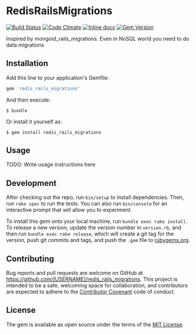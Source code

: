 # RedisRailsMigrations

[![Build Status](https://secure.travis-ci.org/dmitrypol/redis_rails_migrations.svg?branch=master)](https://travis-ci.org/dmitrypol/redis_rails_migrations)
[![Code Climate](https://codeclimate.com/github/dmitrypol/redis_rails_migrations.svg)](https://codeclimate.com/github/dmitrypol/redis_rails_migrations)
[![Inline docs](http://inch-ci.org/github/dmitrypol/redis_rails_migrations.svg?branch=master)](http://inch-ci.org/github/dmitrypol/redis_rails_migrations)
[![Gem Version](https://badge.fury.io/rb/redis_rails_migrations.svg)](http://badge.fury.io/rb/redis_rails_migrations)

Inspired by mongoid_rails_migrations. Even in NoSQL world you need to do data migrations

## Installation

Add this line to your application's Gemfile:

```ruby
gem 'redis_rails_migrations'
```

And then execute:

    $ bundle

Or install it yourself as:

    $ gem install redis_rails_migrations

## Usage

TODO: Write usage instructions here

## Development

After checking out the repo, run `bin/setup` to install dependencies. Then, run `rake spec` to run the tests. You can also run `bin/console` for an interactive prompt that will allow you to experiment.

To install this gem onto your local machine, run `bundle exec rake install`. To release a new version, update the version number in `version.rb`, and then run `bundle exec rake release`, which will create a git tag for the version, push git commits and tags, and push the `.gem` file to [rubygems.org](https://rubygems.org).

## Contributing

Bug reports and pull requests are welcome on GitHub at https://github.com/[USERNAME]/redis_rails_migrations. This project is intended to be a safe, welcoming space for collaboration, and contributors are expected to adhere to the [Contributor Covenant](http://contributor-covenant.org) code of conduct.


## License

The gem is available as open source under the terms of the [MIT License](http://opensource.org/licenses/MIT).
